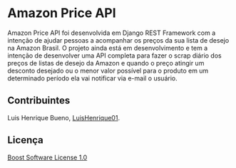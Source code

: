 # Amazon Price API

Amazon Price API foi desenvolvida em Django REST Framework com a intenção de ajudar pessoas a acompanhar os preços da sua lista de desejo na Amazon Brasil. O projeto ainda está em desenvolvimento e tem a intenção de desenvolver uma API completa para fazer o scrap diário dos preços de listas de desejo da Amazon e quando o preço atingir um desconto desejado ou o menor valor possível para o produto em um determinado período ela vai notificar via e-mail o usuário.     

## Contribuintes

Luis Henrique Bueno, [LuisHenrique01](https://github.com/LuisHenrique01).

## Licença
[Boost Software License 1.0](https://choosealicense.com/licenses/bsl-1.0/)